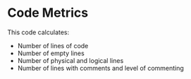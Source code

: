 # Code Metrics

This code calculates:

- Number of lines of code
- Number of empty lines
- Number of physical and logical lines
- Number of lines with comments and level of commenting
